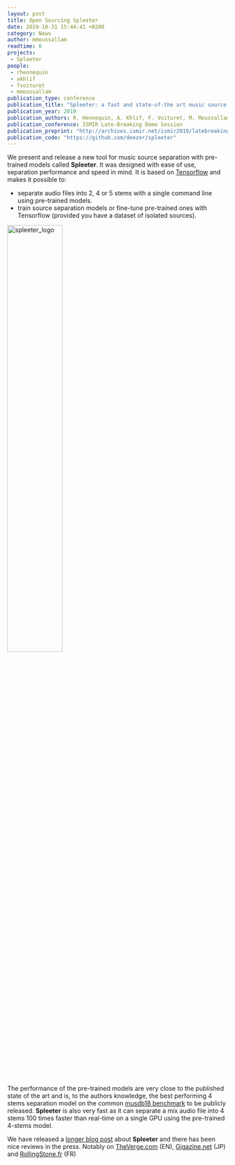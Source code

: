 ```yaml
---
layout: post
title: Open Sourcing Spleeter
date: 2019-10-31 15:44:41 +0200
category: News
author: mmoussallam
readtime: 6
projects:
 - Spleeter
people:
 - rhennequin
 - akhlif
 - fvoituret
 - mmoussallam
publication_type: conference
publication_title: "Spleeter: a fast and state-of-the art music source separation tool with pre-trained models"
publication_year: 2019
publication_authors: R. Hennequin, A. Khlif, F. Voituret, M. Moussallam
publication_conference: ISMIR Late-Breaking Demo Session
publication_preprint: "http://archives.ismir.net/ismir2019/latebreaking/000036.pdf"
publication_code: "https://github.com/deezer/spleeter"
---
```

We present and release a new tool for music source separation with pre-trained models called **Spleeter**. It was designed with ease of use, separation performance and speed in mind. It is based on [Tensorflow](http://tensorflow.org) and makes it possible to:

* separate audio files into 2, 4 or 5 stems with a single command line using pre-trained models.
* train source separation models or fine-tune pre-trained ones with Tensorflow (provided you have a dataset of isolated sources).

<div class="publication-illustration">
    <img
        style="width: 50%;"
        src="https://raw.githubusercontent.com/deezer/spleeter/master/images/spleeter_logo.png"
        alt="spleeter_logo"/>
</div>

The performance of the pre-trained models are very close to the published state of the art and is, to the authors knowledge, the best performing 4 stems separation model on the common [musdb18 benchmark](https://sigsep.github.io/datasets/musdb.html) to be publicly released. **Spleeter** is also very fast as it can separate a mix audio file into 4 stems 100 times faster than real-time on a single GPU using the pre-trained 4-stems model.

We have released a [longer blog post](https://deezer.io/releasing-spleeter-deezer-r-d-source-separation-engine-2b88985e797e) about **Spleeter** and there has been nice reviews in the press. Notably on [TheVerge.com](https://www.theverge.com/2019/11/5/20949338/vocal-isolation-ai-machine-learning-deezer-spleeter-automated-open-source-tensorflow) (EN), [Gigazine.net](https://gigazine.net/news/20191107-spleeter/) (JP) and [RollingStone.fr](https://www.rollingstone.fr/deezer-spleeter/) (FR)